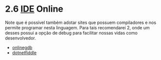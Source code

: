 # 2.6 [IDE](https://pt.wikipedia.org/wiki/Ambiente_de_desenvolvimento_integrado) Online

Note que é possível também adotar sites que possuem compiladores e nos permite programar nesta linguagem.
Para tais recomendarei 2, onde um desses possui a opção de debug para facilitar nossas vidas como desenvolvedor.

- [onlinegdb](https://www.onlinegdb.com/online_csharp_compiler)
- [dotnetfiddle](https://dotnetfiddle.net/)